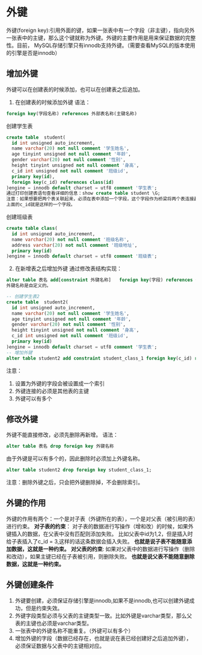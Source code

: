 # 外键
外键(foreign key):引用外面的键，如果一张表中有一个字段（非主键），指向另外一张表中的主键，那么这个键就称为外键。外键的主要作用是用来保证数据的完整性。目前，  MySQL存储引擎只有innodb支持外键。（需要查看MySQL的版本使用的引擎是否是innodb）

## 增加外键
外键可以在创建表的时候添加，也可以在创建表之后追加。
1. 在创建表的时候添加外键
语法：
```sql
foreign key(字段名称) references 外部表名称(主键名称)
```
创建学生表
```sql
create table  student(
  id int unsigned auto_increment,
  name varchar(20) not null comment '学生姓名',
  age tinyint unsigned not null comment '年龄',
  gender varchar(20) not null comment '性别',
  height tinyint unsigned not null comment '身高',
  c_id int unsigned not null comment '班级id',
  primary key(id),
  foreign key(c_id) references class(id)
)engine = innodb default charset = utf8 comment '学生表';
通过打印创建表语句查看详细的信息：show create table student \G;
注意：如果想要把两个表关联起来，必须在表中添加一个字段，这个字段作为桥梁将两个表连接起来。
上面的c_id就是这样的一个字段。
```
创建班级表
```sql
create table class(
  id int unsigned auto_increment,
  name varchar(20) not null comment '班级名称',
  address varchar(20) not null comment '班级地址',
  primary key(id)
)engine = innodb default charset = utf8 comment '班级表';
```
2. 在新增表之后增加外键
通过修改表结构实现：
```sql
alter table 表名 add[constraint 外键名称]   foreign key(字段) references 外部表名(主键)
外键名称是自定义的。
```
```sql
-- 创建学生表2
create table  student2(
  id int unsigned auto_increment,
  name varchar(20) not null comment '学生姓名',
  age tinyint unsigned not null comment '年龄',
  gender varchar(20) not null comment '性别',
  height tinyint unsigned not null comment '身高',
  c_id int unsigned not null comment '班级id',
  primary key(id)
)engine = innodb default charset = utf8 comment '学生表';
-- 增加外键
alter table student2 add constraint student_class_1 foreign key(c_id) references class(id);
```

注意：
1. 设置为外键的字段会被设置成一个索引
2. 外键连接的必须是其他表的主键
3. 外键可以有多个

## 修改外键
外键不能直接修改，必须先删除再新增。
语法：
```sql
alter table 表名 drop foreign key 外键名称
```
由于外键是可以有多个的，因此删除时必须加上外键名称。
```sql
alter table student2 drop foreign key student_class_1;
```
注意：删除外键之后，只会把外键删除掉，不会删除索引。

## 外键的作用
外键的作用有两个：一个是对子表（外键所在的表），一个是对父表（被引用的表）进行约束。
**对子表的约束**：
对子表的数据进行写操作（增和改）的时候，如果外键插入的数据，在父表中没有匹配则添加失败。
比如父表中id为1,2，但是插入时给子表插入了c_id = 3,这样的话这条数据会插入失败。
**也就是说子表不能随意添加数据，这就是一种约束。**
**对父表的约束**:
如果对父表中的数据进行写操作（删除和改动），如果主键已经在子表被引用，则删除失败。
**也就是说父表不能随意删除数据，这就是一种约束。**

## 外键创建条件
1. 外键要创建，必须保证存储引擎是innodb,如果不是innodb,也可以创建外键成功，但是约束失效。
2. 外键字段类型必须与父表的主键类型一致。比如外键是varchar类型，那么父表的主键也必须是varchar类型。
3. 一张表中的外键名称不能重复。（外键可以有多个）
4. 增加外键的字段（数据已经存在，也就是说在表已经创建好之后追加外键），必须保证数据与父表中的主键相对应。
